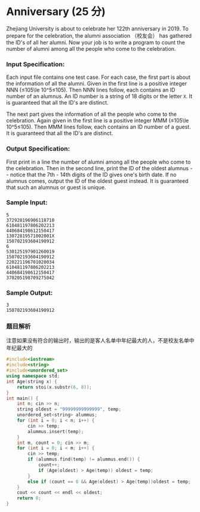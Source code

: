 # Anniversary (25 分)

Zhejiang University is about to celebrate her 122th anniversary in 2019. To prepare for the celebration, the alumni association （校友会） has gathered the ID's of all her alumni. Now your job is to write a program to count the number of alumni among all the people who come to the celebration.

### Input Specification:

Each input file contains one test case. For each case, the first part is about the information of all the alumni. Given in the first line is a positive integer NNN (≤105\\le 10^5≤10​5​​). Then NNN lines follow, each contains an ID number of an alumnus. An ID number is a string of 18 digits or the letter `X`. It is guaranteed that all the ID's are distinct.

The next part gives the information of all the people who come to the celebration. Again given in the first line is a positive integer MMM (≤105\\le 10^5≤10​5​​). Then MMM lines follow, each contains an ID number of a guest. It is guaranteed that all the ID's are distinct.

### Output Specification:

First print in a line the number of alumni among all the people who come to the celebration. Then in the second line, print the ID of the oldest alumnus -- notice that the 7th - 14th digits of the ID gives one's birth date. If no alumnus comes, output the ID of the oldest guest instead. It is guaranteed that such an alumnus or guest is unique.

### Sample Input:

    5
    372928196906118710
    610481197806202213
    440684198612150417
    13072819571002001X
    150702193604190912
    6
    530125197901260019
    150702193604190912
    220221196701020034
    610481197806202213
    440684198612150417
    370205198709275042
    

### Sample Output:

    3
    150702193604190912

### 题目解析

注意如果没有符合的输出时，输出的是客人名单中年纪最大的人，不是校友名单中年纪最大的

```C++
#include<iostream>
#include<string>
#include<unordered_set>
using namespace std;
int Age(string x) {
	return stoi(x.substr(6, 8));
}
int main() {
	int n; cin >> n;
	string oldest = "99999999999999", temp;
	unordered_set<string> alummus;
	for (int i = 0; i < n; i++) {
		cin >> temp;
		alummus.insert(temp);
	}
	int m, count = 0; cin >> m;
	for (int i = 0; i < m; i++) {
		cin >> temp;
		if (alummus.find(temp) != alummus.end()) {
			count++;
			if (Age(oldest) > Age(temp)) oldest = temp;
		}
		else if (count == 0 && Age(oldest) > Age(temp))oldest = temp;
	}
	cout << count << endl << oldest;
	return 0;
}
```